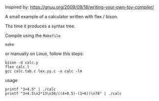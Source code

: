 Inspired by: https://gnuu.org/2009/09/18/writing-your-own-toy-compiler/

A small example of a calculator written with flex / bison.

Ths time it produces a syntax tree.

Compile using the `Makefile` 

    make

or manually on Linux, follow this steps:

    bison -d calc.y
    flex calc.l
    gcc calc.tab.c lex.yy.c -o calc -lm

usage

    printf "3+4.5" | ./calc
    printf "3+4.5\n2*13\n30/((4+0.5)-(1+6))\n78" | ./calc
